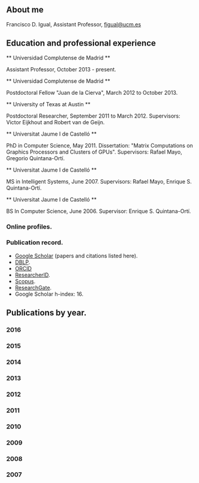 ## About me

Francisco D. Igual, Assistant Professor, figual@ucm.es

## Education and professional experience

** Universidad Complutense de Madrid **

Assistant Professor, October 2013 - present.

** Universidad Complutense de Madrid **

Postdoctoral Fellow "Juan de la Cierva", March 2012 to October 2013.

** University of Texas at Austin **

Postdoctoral Researcher, September 2011 to March 2012.
Supervisors: Victor Eijkhout and Robert van de Geijn.

** Universitat Jaume I de Castelló **

PhD in Computer Science, May 2011.
Dissertation: "Matrix Computations on Graphics Processors and Clusters of GPUs".
Supervisors: Rafael Mayo, Gregorio Quintana-Ortí.

** Universitat Jaume I de Castelló **

MS in Intelligent Systems, June 2007.
Supervisors: Rafael Mayo, Enrique S. Quintana-Ortí.

** Universitat Jaume I de Castelló **

BS In Computer Science, June 2006.
Supervisor: Enrique S. Quintana-Ortí.

### Online profiles.

### Publication record.

* [Google Scholar](https://scholar.google.es/citations?user=UZ13JzoAAAAJ&hl=en) (papers and citations listed here).
* [DBLP](http://dblp.uni-trier.de/pers/hd/i/Igual:Francisco_D=).
* [ORCID](http://orcid.org/0000-0003-4480-9517)
* [ResearcherID](http://www.researcherid.com/rid/D-5530-2015).
* [Scopus](https://www.scopus.com/authid/detail.uri?authorId=24765857000).
* [ResearchGate](https://www.researchgate.net/profile/Francisco_Igual).
* Google Scholar h-index: 16.

## Publications by year.

### 2016

### 2015

### 2014

### 2013

### 2012

### 2011

### 2010

### 2009

### 2008

### 2007